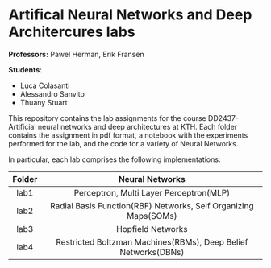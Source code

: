 # Artifical Neural Networks and Deep Architercures labs

**Professors:** Pawel Herman, Erik Fransén 

**Students**:
- Luca Colasanti
- Alessandro Sanvito
- Thuany Stuart

This repository contains the lab assignments for the course DD2437-Artificial neural networks and deep architectures at KTH. Each folder contains the assignment in pdf format, a notebook with the experiments performed for the lab, and the code for a variety of Neural Networks.

In particular, each lab comprises the following implementations:

| **Folder** |                       **Neural Networks**                       |
|:----------:|:---------------------------------------------------------------:|
|    lab1    |             Perceptron, Multi Layer Perceptron(MLP)             |
|    lab2    | Radial Basis Function(RBF) Networks, Self Organizing Maps(SOMs) |
|    lab3    |                        Hopfield Networks                        |
|    lab4    |  Restricted Boltzman Machines(RBMs), Deep Belief Networks(DBNs) |
